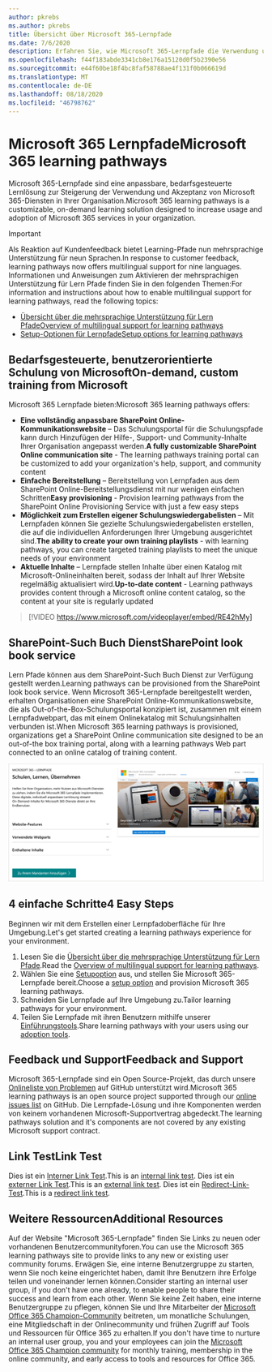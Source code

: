 ```yaml
---
author: pkrebs
ms.author: pkrebs
title: Übersicht über Microsoft 365-Lernpfade
ms.date: 7/6/2020
description: Erfahren Sie, wie Microsoft 365-Lernpfade die Verwendung und Akzeptanz von Microsoft 365-Diensten in Ihrer Organisation beschleunigen können. Lernpfade umfassen ein benutzerdefiniertes SharePoint Online-Webpart und eine moderne Schulungswebsite zur SharePoint Online-Kommunikation, die problemlos für Ihren Microsoft 365-Mandanten bereitgestellt werden kann.
ms.openlocfilehash: f44f183abde3341cb8e176a15120d0f5b2390e56
ms.sourcegitcommit: e44f60be18f4bc8faf58788ae4f131f0b066619d
ms.translationtype: MT
ms.contentlocale: de-DE
ms.lasthandoff: 08/18/2020
ms.locfileid: "46798762"
---
```

# <a name="microsoft-365-learning-pathways"></a><span data-ttu-id="f9a38-104">Microsoft 365 Lernpfade</span><span class="sxs-lookup"><span data-stu-id="f9a38-104">Microsoft 365 learning pathways</span></span> 
<span data-ttu-id="f9a38-105">Microsoft 365-Lernpfade sind eine anpassbare, bedarfsgesteuerte Lernlösung zur Steigerung der Verwendung und Akzeptanz von Microsoft 365-Diensten in Ihrer Organisation.</span><span class="sxs-lookup"><span data-stu-id="f9a38-105">Microsoft 365 learning pathways is a customizable, on-demand learning solution designed to increase usage and adoption of Microsoft 365 services in your organization.</span></span>    

> [!IMPORTANT]
> <span data-ttu-id="f9a38-106">Als Reaktion auf Kundenfeedback bietet Learning-Pfade nun mehrsprachige Unterstützung für neun Sprachen.</span><span class="sxs-lookup"><span data-stu-id="f9a38-106">In response to customer feedback, learning pathways now offers multilingual support for nine languages.</span></span> <span data-ttu-id="f9a38-107">Informationen und Anweisungen zum Aktivieren der mehrsprachigen Unterstützung für Lern Pfade finden Sie in den folgenden Themen:</span><span class="sxs-lookup"><span data-stu-id="f9a38-107">For information and instructions about how to enable multilingual support for learning pathways, read the following topics:</span></span> 
>- [<span data-ttu-id="f9a38-108">Übersicht über die mehrsprachige Unterstützung für Lern Pfade</span><span class="sxs-lookup"><span data-stu-id="f9a38-108">Overview of multilingual support for learning pathways</span></span>](custom_overview_ml.md) 
>- [<span data-ttu-id="f9a38-109">Setup-Optionen für Lernpfade</span><span class="sxs-lookup"><span data-stu-id="f9a38-109">Setup options for learning pathways</span></span>](custom_setupoptions.md)  

## <a name="on-demand-custom-training-from-microsoft"></a><span data-ttu-id="f9a38-110">Bedarfsgesteuerte, benutzerorientierte Schulung von Microsoft</span><span class="sxs-lookup"><span data-stu-id="f9a38-110">On-demand, custom training from Microsoft</span></span>

<span data-ttu-id="f9a38-111">Microsoft 365 Lernpfade bieten:</span><span class="sxs-lookup"><span data-stu-id="f9a38-111">Microsoft 365 learning pathways offers:</span></span>

- <span data-ttu-id="f9a38-112">**Eine vollständig anpassbare SharePoint Online-Kommunikationswebsite** – Das Schulungsportal für die Schulungspfade kann durch Hinzufügen der Hilfe-, Support- und Community-Inhalte Ihrer Organisation angepasst werden.</span><span class="sxs-lookup"><span data-stu-id="f9a38-112">**A fully customizable SharePoint Online communication site** - The learning pathways training portal can be customized to add your organization's help, support, and community content</span></span>
- <span data-ttu-id="f9a38-113">**Einfache Bereitstellung** – Bereitstellung von Lernpfaden aus dem SharePoint Online-Bereitstellungsdienst mit nur wenigen einfachen Schritten</span><span class="sxs-lookup"><span data-stu-id="f9a38-113">**Easy provisioning** - Provision learning pathways from the SharePoint Online Provisioning Service with just a few easy steps</span></span>
- <span data-ttu-id="f9a38-114">**Möglichkeit zum Erstellen eigener Schulungswiedergabelisten** – Mit Lernpfaden können Sie gezielte Schulungswiedergabelisten erstellen, die auf die individuellen Anforderungen Ihrer Umgebung ausgerichtet sind.</span><span class="sxs-lookup"><span data-stu-id="f9a38-114">**The ability to create your own training playlists** - with learning pathways, you can create targeted training playlists to meet the unique needs of your environment</span></span>
- <span data-ttu-id="f9a38-115">**Aktuelle Inhalte** – Lernpfade stellen Inhalte über einen Katalog mit Microsoft-Onlineinhalten bereit, sodass der Inhalt auf Ihrer Website regelmäßig aktualisiert wird.</span><span class="sxs-lookup"><span data-stu-id="f9a38-115">**Up-to-date content** - Learning pathways provides content through a Microsoft online content catalog, so the content at your site is regularly updated</span></span>

> [!VIDEO https://www.microsoft.com/videoplayer/embed/RE42hMy]

## <a name="sharepoint-look-book-service"></a><span data-ttu-id="f9a38-116">SharePoint-Such Buch Dienst</span><span class="sxs-lookup"><span data-stu-id="f9a38-116">SharePoint look book service</span></span>
<span data-ttu-id="f9a38-117">Lern Pfade können aus dem SharePoint-Such Buch Dienst zur Verfügung gestellt werden.</span><span class="sxs-lookup"><span data-stu-id="f9a38-117">Learning pathways can be provisioned from the SharePoint look book service.</span></span> <span data-ttu-id="f9a38-118">Wenn Microsoft 365-Lernpfade bereitgestellt werden, erhalten Organisationen eine SharePoint Online-Kommunikationswebsite, die als Out-of-the-Box-Schulungsportal konzipiert ist, zusammen mit einem Lernpfadwebpart, das mit einem Onlinekatalog mit Schulungsinhalten verbunden ist.</span><span class="sxs-lookup"><span data-stu-id="f9a38-118">When Microsoft 365 learning pathways is provisioned, organizations get a SharePoint Online communication site designed to be an out-of-the box training portal, along with a learning pathways Web part connected to an online catalog of training content.</span></span> 

![cg-provision.png](media/cg-provision.png)

## <a name="4-easy-steps"></a><span data-ttu-id="f9a38-120">4 einfache Schritte</span><span class="sxs-lookup"><span data-stu-id="f9a38-120">4 Easy Steps</span></span>
<span data-ttu-id="f9a38-121">Beginnen wir mit dem Erstellen einer Lernpfadoberfläche für Ihre Umgebung.</span><span class="sxs-lookup"><span data-stu-id="f9a38-121">Let's get started creating a learning pathways experience for your environment.</span></span>
1. <span data-ttu-id="f9a38-122">Lesen Sie die [Übersicht über die mehrsprachige Unterstützung für Lern Pfade](custom_overview_ml.md).</span><span class="sxs-lookup"><span data-stu-id="f9a38-122">Read the [Overview of multilingual support for learning pathways](custom_overview_ml.md).</span></span> 
2. <span data-ttu-id="f9a38-123">Wählen Sie eine [Setupoption](custom_setupoptions.md) aus, und stellen Sie Microsoft 365-Lernpfade bereit.</span><span class="sxs-lookup"><span data-stu-id="f9a38-123">Choose a [setup option](custom_setupoptions.md) and provision Microsoft 365 learning pathways.</span></span>  
3. <span data-ttu-id="f9a38-124">Schneiden Sie Lernpfade auf Ihre Umgebung zu.</span><span class="sxs-lookup"><span data-stu-id="f9a38-124">Tailor learning pathways for your environment.</span></span>
4. <span data-ttu-id="f9a38-125">Teilen Sie Lernpfade mit ihren Benutzern mithilfe unserer [Einführungstools](driveadoption.md).</span><span class="sxs-lookup"><span data-stu-id="f9a38-125">Share learning pathways with your users using our [adoption tools](driveadoption.md).</span></span>

## <a name="feedback-and-support"></a><span data-ttu-id="f9a38-126">Feedback und Support</span><span class="sxs-lookup"><span data-stu-id="f9a38-126">Feedback and Support</span></span>

<span data-ttu-id="f9a38-127">Microsoft 365-Lernpfade sind ein Open Source-Projekt, das durch unsere [Onlineliste von Problemen](https://aka.ms/CustomLearningHelp) auf GitHub unterstützt wird.</span><span class="sxs-lookup"><span data-stu-id="f9a38-127">Microsoft 365 learning pathways is an open source project supported through our [online issues list](https://aka.ms/CustomLearningHelp) on GitHub.</span></span> <span data-ttu-id="f9a38-128">Die Lernpfade-Lösung und ihre Komponenten werden von keinem vorhandenen Microsoft-Supportvertrag abgedeckt.</span><span class="sxs-lookup"><span data-stu-id="f9a38-128">The learning pathways solution and it's components are not covered by any existing Microsoft support contract.</span></span>  
## <a name="link-test"></a><span data-ttu-id="f9a38-129">Link Test</span><span class="sxs-lookup"><span data-stu-id="f9a38-129">Link Test</span></span>
<span data-ttu-id="f9a38-130">Dies ist ein [Interner Link Test](custom_setupoptions.md).</span><span class="sxs-lookup"><span data-stu-id="f9a38-130">This is an [internal link test](custom_setupoptions.md).</span></span> <span data-ttu-id="f9a38-131">Dies ist ein [externer Link Test](https://adoption.microsoft.com/).</span><span class="sxs-lookup"><span data-stu-id="f9a38-131">This is an [external link test](https://adoption.microsoft.com/).</span></span>
<span data-ttu-id="f9a38-132">Dies ist ein [Redirect-Link-Test](https://aka.ms/CustomLearningHelp).</span><span class="sxs-lookup"><span data-stu-id="f9a38-132">This is a [redirect link test](https://aka.ms/CustomLearningHelp).</span></span>

## <a name="additional-resources"></a><span data-ttu-id="f9a38-133">Weitere Ressourcen</span><span class="sxs-lookup"><span data-stu-id="f9a38-133">Additional Resources</span></span>
<span data-ttu-id="f9a38-134">Auf der Website "Microsoft 365-Lernpfade" finden Sie Links zu neuen oder vorhandenen Benutzercommunityforen.</span><span class="sxs-lookup"><span data-stu-id="f9a38-134">You can use the Microsoft 365 learning pathways site to provide links to any new or existing user community forums.</span></span> <span data-ttu-id="f9a38-135">Erwägen Sie, eine interne Benutzergruppe zu starten, wenn Sie noch keine eingerichtet haben, damit Ihre Benutzern ihre Erfolge teilen und voneinander lernen können.</span><span class="sxs-lookup"><span data-stu-id="f9a38-135">Consider starting an internal user group, if you don't have one already, to enable people to share their success and learn from each other.</span></span>  <span data-ttu-id="f9a38-136">Wenn Sie keine Zeit haben, eine interne Benutzergruppe zu pflegen, können Sie und Ihre Mitarbeiter der [Microsoft Office 365 Champion-Community](https://aka.ms/O365Champions) beitreten, um monatliche Schulungen, eine Mitgliedschaft in der Onlinecommunity und frühen Zugriff auf Tools und Ressourcen für Office 365 zu erhalten.</span><span class="sxs-lookup"><span data-stu-id="f9a38-136">If you don't have time to nurture an internal user group, you and your employees can join the [Microsoft Office 365 Champion community](https://aka.ms/O365Champions) for monthly training, membership in the online community, and early access to tools and resources for Office 365.</span></span>